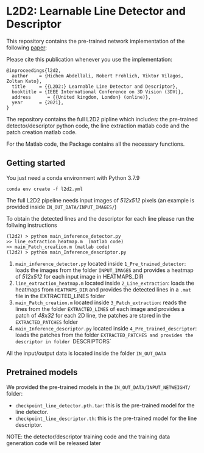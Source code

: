 # L2D2: Learnable Line Detector and Descriptor

This repository contains the pre-trained network implementation of the following [paper](https://www.researchgate.net/publication/355340221_L2D2_Learnable_Line_Detector_and_Descriptor):

Please cite this publication whenever you use the implementation:  
```text
@inproceedings{l2d2,
  author    = {Hichem Abdellali, Robert Frohlich, Viktor Vilagos, Zoltan Kato},
  title     = {{L2D2:} Learnable Line Detector and Descriptor},
  booktitle = {IEEE International Conference on 3D Vision (3DV)},
  address      = {{United kingdom, London} (online)},  
  year      = {2021},
}
```

The repository contains the full L2D2 pipline which includes: the pre-trained detector/descriptor python code, the line extraction matlab code and the patch creation matlab code.

For the Matlab code, the Package contains all the necessary functions.

Getting started
-----------------
You just need a conda environment with Python 3.7.9

```
conda env create -f l2d2.yml
```

The full L2D2 pipeline needs input images of *512x512* pixels (an example is provided inside `IN_OUT_DATA/INPUT_IMAGES/`)

To obtain the detected lines and the descriptor for each line please run the follwing instructions
```
(l2d2) > python main_inference_detector.py
>> line_extraction_heatmap.m  (matlab code)
>> main_Patch_creation.m (matlab code)
(l2d2) > python main_Inference_descriptor.py
```

1. `main_inference_detector.py` located inside `1_Pre_trained_detector`: loads the images from the folder `INPUT_IMAGES` and provides a heatmap of *512x512* for each input image in HEATMAPS_DIR
2. `line_extraction_heatmap.m` located inside `2_Line_extraction`: loads the heatmaps from `HEATMAPS_DIR` and provides the detected lines in a `.mat` file in the EXTRACTED_LINES folder
3. `main_Patch_creation.m` located inside `3_Patch_extraction`: reads the lines from the folder `EXTRACTED_LINES` of each image and provides a patch of *48x32* for each 2D line, the patches are stored in the `EXTRACTED_PATCHES` folder
4. `main_Inference_descriptor.py` located inside `4_Pre_trained_descriptor`: loads the patches from the folder `EXTRACTED_PATCHES and provides the descriptor in folder `DESCRIPTORS`

All the input/output data is located inside the folder `IN_OUT_DATA`

Pretrained models
-----------------
We provided the pre-trained models in the `IN_OUT_DATA/INPUT_NETWEIGHT/` folder:
 - `checkpoint_line_detector.pth.tar`: this is the pre-trained model for the line detector.
 - `checkpoint_line_descriptor.th`: this is the pre-trained model for the line descriptor.


NOTE: the detector/descriptor training code and the training data generation code will be released later
